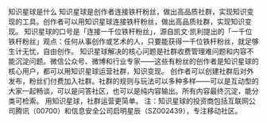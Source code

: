 知识星球是什么
知识星球是创作者连接铁杆粉丝，做出高品质社群，实现知识变现的工具。创作者可以用知识星球连接铁杆粉丝，做出高品质社群，实现知识变现。
知识星球的口号是「连接一千位铁杆粉丝」，源自凯文·凯利提出的「一千位铁杆粉丝」观点：任何从事创作或艺术的人，只要能获得一千位铁杆粉丝，就足够生计无忧，自由创作。
知识星球解决的核心问题是社群收费管理难问题和内容不能沉淀问题。微信公众号、微博和行业专家——这些有粉丝的创作者是知识星球的核心用户，都可以用知识星球运营社群，知识变现。
创作者可以创建社群后对外发布，粉丝们付费加入社群。社群的规则与玩法可以多种多样——可以是互动型的大家一起畅谈，可以是问答社区，也可以是纯内容输出。所有内容最终沉淀，能分类可检索。
用知识星球，社群运营更简单。
注：知识星球的投资商包括互联网公司腾讯（00700）和信息安全公司启明星辰（SZ002439），专注移动社区。